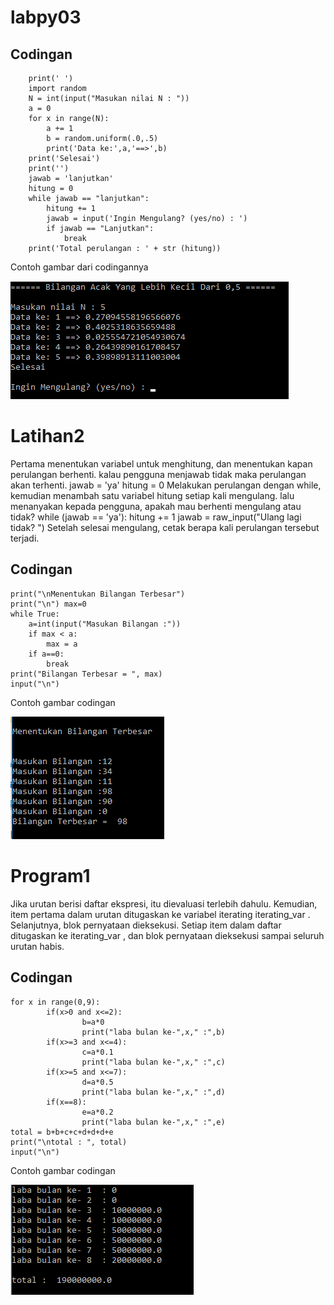 # labpy03
## Codingan 

```print('====== Bilangan Acak Yang Lebih Kecil Dari 0.5 ======')
    print(' ')
    import random
    N = int(input("Masukan nilai N : "))
    a = 0
    for x in range(N):
        a += 1
        b = random.uniform(.0,.5)
        print('Data ke:',a,'==>',b)
    print('Selesai')
    print('')
    jawab = 'lanjutkan'
    hitung = 0
    while jawab == "lanjutkan":
        hitung += 1
        jawab = input('Ingin Mengulang? (yes/no) : ')
        if jawab == "Lanjutkan":
            break
    print('Total perulangan : ' + str (hitung))
 ```

Contoh gambar dari codingannya

![](https://github.com/mohfajarsetyawan/labpy03/blob/master/Bilangan%20acak%202.png)


# Latihan2

Pertama menentukan variabel untuk menghitung, dan menentukan kapan perulangan berhenti. kalau pengguna menjawab tidak maka perulangan akan terhenti. 
jawab = 'ya' hitung = 0 
Melakukan perulangan dengan while, kemudian menambah satu variabel hitung setiap kali mengulang. lalu menanyakan kepada pengguna, 
apakah mau berhenti mengulang atau tidak? while
(jawab == 'ya'): 
hitung += 1 jawab = raw_input("Ulang lagi tidak? ") 
Setelah selesai mengulang, 
cetak berapa kali perulangan tersebut terjadi.

## Codingan 

```#!/usr/bin/python3 
print("\nMenentukan Bilangan Terbesar") 
print("\n") max=0 
while True:
    a=int(input("Masukan Bilangan :"))
    if max < a:
        max = a
    if a==0:
        break
print("Bilangan Terbesar = ", max)
input("\n")
```

Contoh gambar codingan

![](https://github.com/mohfajarsetyawan/labpy03/blob/master/Latihan2.0.png)

# Program1

Jika urutan berisi daftar ekspresi, itu dievaluasi terlebih dahulu. 
Kemudian, item pertama dalam urutan ditugaskan ke variabel iterating 
iterating_var . Selanjutnya, blok pernyataan dieksekusi. Setiap item 
dalam daftar ditugaskan ke iterating_var , dan blok pernyataan 
dieksekusi sampai seluruh urutan habis.

## Codingan

```a=100000000
for x in range(0,9):
        if(x>0 and x<=2):
                b=a*0
                print("laba bulan ke-",x," :",b)
        if(x>=3 and x<=4):
                c=a*0.1
                print("laba bulan ke-",x," :",c)
        if(x>=5 and x<=7):
                d=a*0.5
                print("laba bulan ke-",x," :",d)
        if(x==8):
                e=a*0.2
                print("laba bulan ke-",x," :",e)
total = b+b+c+c+d+d+d+e
print("\ntotal : ", total)
input("\n")
```

Contoh gambar codingan

![](https://github.com/mohfajarsetyawan/labpy03/blob/master/Program1.0.png)

